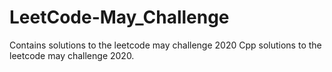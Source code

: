 # LeetCode-May_Challenge
Contains solutions to the leetcode may challenge 2020
Cpp solutions to the leetcode may challenge 2020.
